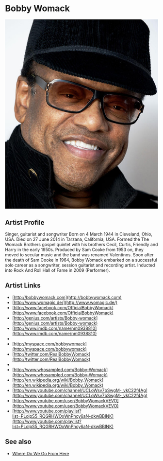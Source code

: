 # Bobby Womack

![](../../assets/artists/Bobby_Womack.png)

## Artist Profile

Singer, guitarist and songwriter
Born on 4 March 1944 in Cleveland, Ohio, USA. 
Died on 27 June 2014 in Tarzana, California, USA.
Formed the The Womack Brothers gospel quintet with his brothers Cecil, Curtis, Friendly and Harry in the early 1950s. Produced by Sam Cooke from 1953 on, they moved to secular music and the band was renamed Valentinos. Soon after the death of Sam Cooke in 1964, Bobby Womack embarked on a successful solo career as a songwriter, session guitarist and recording artist. Inducted into Rock And Roll Hall of Fame in 2009 (Performer).

## Artist Links

- [http://bobbywomack.com](http://bobbywomack.com)
- [http://www.womagic.de/](http://www.womagic.de/)
- [http://www.facebook.com/OfficialBobbyWomack](http://www.facebook.com/OfficialBobbyWomack)
- [http://genius.com/artists/Bobby-womack](http://genius.com/artists/Bobby-womack)
- [http://www.imdb.com/name/nm0938810](http://www.imdb.com/name/nm0938810)
- []()
- [http://myspace.com/bobbywomack](http://myspace.com/bobbywomack)
- [http://twitter.com/RealBobbyWomack](http://twitter.com/RealBobbyWomack)
- []()
- [http://www.whosampled.com/Bobby-Womack](http://www.whosampled.com/Bobby-Womack)
- [http://en.wikipedia.org/wiki/Bobby_Womack](http://en.wikipedia.org/wiki/Bobby_Womack)
- [http://www.youtube.com/channel/UCLoWsv7bSwgM-_vkC22f4Ag](http://www.youtube.com/channel/UCLoWsv7bSwgM-_vkC22f4Ag)
- [http://www.youtube.com/user/BobbyWomackVEVO](http://www.youtube.com/user/BobbyWomackVEVO)
- [http://www.youtube.com/playlist?list=PLolpS5_RQGRHWOxWnPhcy6aN-dkwBBINK](http://www.youtube.com/playlist?list=PLolpS5_RQGRHWOxWnPhcy6aN-dkwBBINK)


## See also

- [Where Do We Go From Here](Where_Do_We_Go_From_Here.md)
